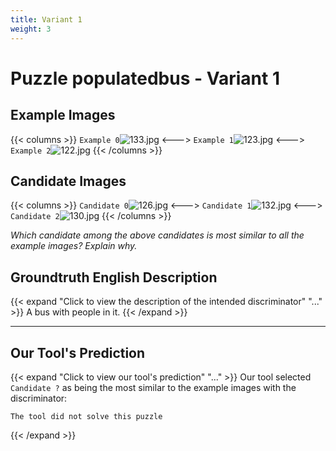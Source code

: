 ```yaml
---
title: Variant 1
weight: 3
---
```


# Puzzle populatedbus - Variant 1

## Example Images
{{< columns >}}
`Example 0`![133.jpg](/natscene-data/images/133.jpg)
<--->
`Example 1`![123.jpg](/natscene-data/images/123.jpg)
<--->
`Example 2`![122.jpg](/natscene-data/images/122.jpg)
{{< /columns >}}

## Candidate Images
{{< columns >}}
`Candidate 0`![126.jpg](/natscene-data/images/126.jpg)
<--->
`Candidate 1`![132.jpg](/natscene-data/images/132.jpg)
<--->
`Candidate 2`![130.jpg](/natscene-data/images/130.jpg)
{{< /columns >}}

*Which candidate among the above candidates is most similar to all the example images? Explain why.*

## Groundtruth English Description

{{< expand "Click to view the description of the intended discriminator" "..." >}}
A bus with people in it.
{{< /expand >}}

---



## Our Tool's Prediction

{{< expand "Click to view our tool's prediction" "..." >}}
Our tool selected `Candidate ?` as being the most similar to the example images with the discriminator:
```plaintext
The tool did not solve this puzzle
```
{{< /expand >}}
